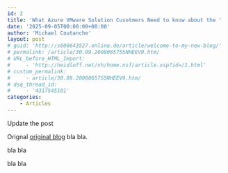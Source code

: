 ```yaml
---
id: 2
title: 'What Azure VMware Solution Cusotmers Need to know about the '
date: '2025-09-05T00:00:00+00:00'
author: 'Michael Coutanche'
layout: post
# guid: 'http://s600643527.online.de/article/welcome-to-my-new-blog/'
# permalink: /article/30.09.2008065755NHEEV9.htm/
# URL_before_HTML_Import:
#     - 'http://heidloff.net/nh/home.nsf/article.xsp?id=/1.html'
# custom_permalink:
#     - article/30.09.2008065755NHEEV9.htm/
# dsq_thread_id:
#     - '4317545101'
categories:
    - Articles
---
```





Update the post

Orignal [original blog](https://techcommunity.microsoft.com/blog/azuremigrationblog/broadcom-vmware-licensing-changes-what-azure-vmware-solution-customers-need-to-k/4448784) bla bla.

bla bla

bla bla